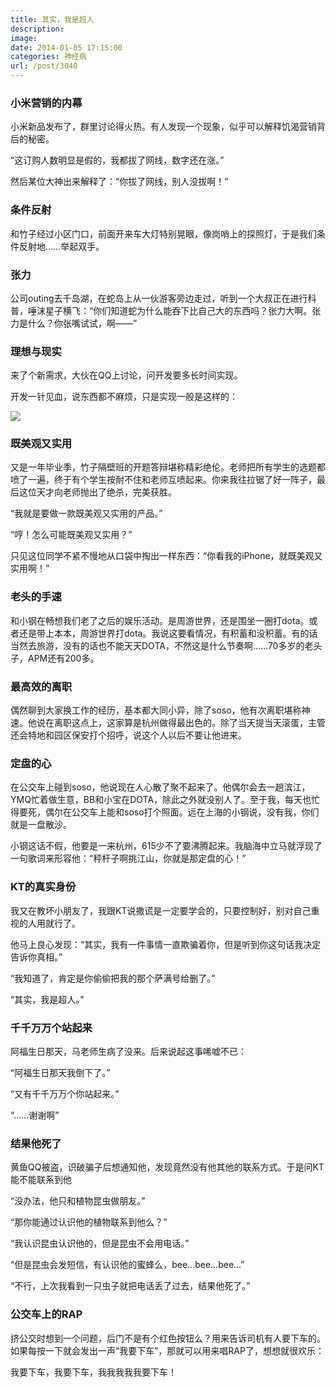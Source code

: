 ```yaml
---
title: 其实，我是超人
description: 
image: 
date: 2014-01-05 17:15:00
categories: 神经病
url: /post/3040
---
```


### 小米营销的内幕

小米新品发布了，群里讨论得火热。有人发现一个现象，似乎可以解释饥渴营销背后的秘密。

“这订购人数明显是假的，我都拔了网线，数字还在涨。”

然后某位大神出来解释了：“你拔了网线，别人没拔啊！”

### 条件反射

和竹子经过小区门口，前面开来车大灯特别晃眼，像岗哨上的探照灯，于是我们条件反射地……举起双手。

### 张力

公司outing去千岛湖，在蛇岛上从一伙游客旁边走过，听到一个大叔正在进行科普，唾沫星子横飞：“你们知道蛇为什么能吞下比自己大的东西吗？张力大啊。张力是什么？你张嘴试试，啊——”

### 理想与现实

来了个新需求，大伙在QQ上讨论，问开发要多长时间实现。

开发一针见血，说东西都不麻烦，只是实现一般是这样的：

![](https://storageapi.fleek.co/0a3a8890-e65e-47ce-93d7-0442b9209d38-bucket/blog/posts/2014-01/01-05/1.jpg)

### 既美观又实用

又是一年毕业季，竹子隔壁班的开题答辩堪称精彩绝伦。老师把所有学生的选题都喷了一遍，终于有个学生按耐不住和老师互喷起来。你来我往拉锯了好一阵子，最后这位天才向老师抛出了绝杀，完美获胜。

“我就是要做一款既美观又实用的产品。”

“哼！怎么可能既美观又实用？”

只见这位同学不紧不慢地从口袋中掏出一样东西：“你看我的iPhone，就既美观又实用啊！”

### 老头的手速

和小钢在畅想我们老了之后的娱乐活动。是周游世界，还是围坐一圈打dota。或者还是带上本本，周游世界打dota。我说这要看情况，有积蓄和没积蓄。有的话当然去旅游，没有的话也不能天天DOTA，不然这是什么节奏啊……70多岁的老头子，APM还有200多。

### 最高效的离职

偶然聊到大家换工作的经历，基本都大同小异，除了soso，他有次离职堪称神速。他说在离职这点上，这家算是杭州做得最出色的。除了当天提当天滚蛋，主管还会特地和园区保安打个招呼，说这个人以后不要让他进来。

### 定盘的心

在公交车上碰到soso，他说现在人心散了聚不起来了。他偶尔会去一趟滨江，YMQ忙着做生意，BB和小宝在DOTA，除此之外就没别人了。至于我，每天也忙得要死，偶尔在公交车上能和soso打个照面。远在上海的小钢说，没有我，你们就是一盘散沙。

小钢这话不假，他要是一来杭州，615少不了要沸腾起来。我脑海中立马就浮现了一句歌词来形容他：“秤杆子啊挑江山，你就是那定盘的心！”

### KT的真实身份

我又在教坏小朋友了，我跟KT说撒谎是一定要学会的，只要控制好，别对自己重视的人用就行了。

他马上良心发现：“其实，我有一件事情一直欺骗着你，但是听到你这句话我决定告诉你真相。”

“我知道了，肯定是你偷偷把我的那个萨满号给删了。”

“其实，我是超人。”

### 千千万万个站起来

阿福生日那天，马老师生病了没来。后来说起这事唏嘘不已：

“阿福生日那天我倒下了。”

“又有千千万万个你站起来。”

“……谢谢啊”

### 结果他死了

黄鱼QQ被盗，识破骗子后想通知他，发现竟然没有他其他的联系方式。于是问KT能不能联系到他

“没办法，他只和植物昆虫做朋友。”

“那你能通过认识他的植物联系到他么？”

“我认识昆虫认识他的，但是昆虫不会用电话。”

“但是昆虫会发短信，有认识他的蜜蜂么，bee...bee...bee...”

“不行，上次我看到一只虫子就把电话丢了过去，结果他死了。”

### 公交车上的RAP

挤公交时想到一个问题，后门不是有个红色按钮么？用来告诉司机有人要下车的。如果每按一下就会发出一声“我要下车”，那就可以用来唱RAP了，想想就很欢乐：

我要下车，我要下车，我我我我我要下车！
